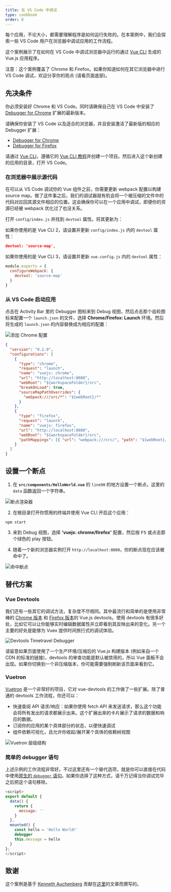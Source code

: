 ```yaml
---
title: 在 VS Code 中调试
type: cookbook
order: 8
---
```


每个应用，不论大小，都需要理解程序是如何运行失败的。在本案例中，我们会探索一些 VS Code 用户在浏览器中调试应用的工作流程。

这个案例展示了在如何在 VS Code 中调试浏览器中运行的通过 [Vue CLI](https://github.com/vuejs/vue-cli) 生成的 Vue.js 应用程序。

<p class="tip">注意：这个案例覆盖了 Chrome 和 Firefox。如果你知道如何在其它浏览器中进行 VS Code 调试，欢迎分享你的观点 (请看页面底部)。</p>

## 先决条件

你必须安装好 Chrome 和 VS Code。同时请确保自己在 VS Code 中安装了 [Debugger for Chrome](https://marketplace.visualstudio.com/items?itemName=msjsdiag.debugger-for-chrome) 扩展的最新版本。

请确保你安装了 VS Code 以及适合的浏览器，并且安装激活了最新版的相应的 Debugger 扩展：

* [Debugger for Chrome](https://marketplace.visualstudio.com/items?itemName=msjsdiag.debugger-for-chrome)
* [Debugger for Firefox](https://marketplace.visualstudio.com/items?itemName=hbenl.vscode-firefox-debug)

请通过 [Vue CLI](https://github.com/vuejs/vue-cli)，遵循它的 [Vue CLI 教程](https://cli.vuejs.org/)并创建一个项目。然后进入这个新创建的应用的目录，打开 VS Code。

### 在浏览器中展示源代码

在可以从 VS Code 调试你的 Vue 组件之前，你需要更新 webpack 配置以构建 source map。做了这件事之后，我们的调试器就有机会将一个被压缩的文件中的代码对应回其源文件相应的位置。这会确保你可以在一个应用中调试，即便你的资源已经被 webpack 优化过了也没关系。

打开 `config/index.js` 并找到 `devtool` 属性。将其更新为：

如果你使用的是 Vue CLI 2，请设置并更新 `config/index.js` 内的 `devtool` 属性：

```json
devtool: 'source-map',
```

如果你使用的是 Vue CLI 3，请设置并更新 `vue.config.js` 内的 `devtool` 属性：

```js
module.exports = {
  configureWebpack: {
    devtool: 'source-map'
  }
}
```

### 从 VS Code 启动应用

点击在 Activity Bar 里的 Debugger 图标来到 Debug 视图，然后点击那个齿轮图标来配置一个 `launch.json` 的文件，选择 **Chrome/Firefox: Launch** 环境。然后将生成的 `launch.json` 的内容替换成为相应的配置：

![添加 Chrome 配置](/vuejs/images/config_add.png)

```json
{
  "version": "0.2.0",
  "configurations": [
    {
      "type": "chrome",
      "request": "launch",
      "name": "vuejs: chrome",
      "url": "http://localhost:8080",
      "webRoot": "${workspaceFolder}/src",
      "breakOnLoad": true,
      "sourceMapPathOverrides": {
        "webpack:///src/*": "${webRoot}/*"
      }
    },
    {
      "type": "firefox",
      "request": "launch",
      "name": "vuejs: firefox",
      "url": "http://localhost:8080",
      "webRoot": "${workspaceFolder}/src",
      "pathMappings": [{ "url": "webpack:///src/", "path": "${webRoot}/" }]
    }
  ]
}
```

## 设置一个断点

1. 在 **`src/components/HelloWorld.vue`** 的 `line90` 的地方设置一个断点，这里的 `data` 函数返回一个字符串。

  ![断点渲染器](/vuejs/images/breakpoint_set.png)

2. 在根目录打开你惯用的终端并使用 Vue CLI 开启这个应用：

  ```
  npm start
  ```

3. 来到 Debug 视图，选择 **'vuejs: chrome/firefox'** 配置，然后按 <kbd>F5</kbd> 或点击那个绿色的 play 按钮。

4. 随着一个新的浏览器实例打开 `http://localhost:8080`，你的断点现在应该被命中了。

  ![命中断点](/vuejs/images/breakpoint_hit.png)

## 替代方案

### Vue Devtools

我们还有一些其它的调试方法，复杂度不尽相同。其中最流行和简单的是使用非常棒的 [Chrome 版本](https://chrome.google.com/webstore/detail/vuejs-devtools/nhdogjmejiglipccpnnnanhbledajbpd) 和 [Firefox 版本](https://addons.mozilla.org/en-US/firefox/addon/vue-js-devtools/)的 Vue.js devtools。使用 devtools 有很多好处，比如它可以让你能够实时编辑数据属性并立即看到其反映出来的变化。另一个主要的好处是能够为 Vuex 提供时间旅行式的调试体验。

![Devtools Timetravel Debugger](/vuejs/images/devtools-timetravel.gif)

<p class="tip">请留意如果页面使用了一个生产环境/压缩后的 Vue.js 构建版本 (例如来自一个 CDN 的标准的链接)，devtools 的审查功能是默认被禁用的，所以 Vue 面板不会出现。如果你切换到一个非压缩版本，你可能需要强制刷新该页面来看到它。</p>

### Vuetron

[Vuetron](http://vuetron.io/) 是一个非常好的项目，它对 vue-devtools 的工作做了一些扩展。除了普通的 devtools 工作流程，你还可以：

* 快速查阅 API 请求/响应：如果你使用 fetch API 来发送请求，那么这个功能会将所有发出的请求都展示出来。这个扩展出来的卡片展示了请求的数据和响应的数据。
* 订阅你的应用的某个具体部分的状态，以便快速调试
* 组件依赖可视化，且允许你收起/展开某个具体的依赖树视图

![Vuetron 层级结构](/vuejs/images/vuetron-hierarchy.gif)

### 简单的 debugger 语句

上述示例的工作流程非常好。不过这里还有一个替代选项，就是你可以直接在代码中使用[原生的 `debugger` 语句](https://developer.mozilla.org/zh-CN/docs/Web/JavaScript/Reference/Statements/debugger)。如果你选择了这种方式，请千万记得当你调试完毕之后把这个语句移除。

```js
<script>
export default {
  data() {
    return {
      message: ''
    }
  },
  mounted() {
    const hello = 'Hello World!'
    debugger
    this.message = hello
  }
};
</script>
```

## 致谢

这个案例是基于 [Kenneth Auchenberg](https://twitter.com/auchenberg) 贡献在[这里](https://github.com/Microsoft/VSCode-recipes/tree/master/vuejs-cli)的文章而撰写的。
